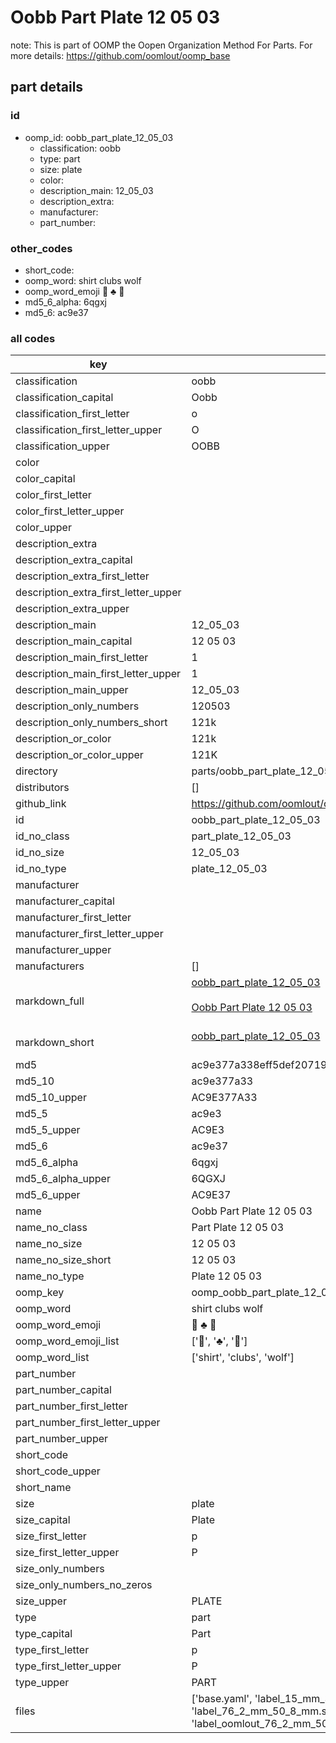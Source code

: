 # Oobb Part Plate 12 05 03  

note: This is part of OOMP the Oopen Organization Method For Parts. For more details: https://github.com/oomlout/oomp_base

##  part details





### id
* oomp_id: oobb_part_plate_12_05_03
  * classification: oobb
  * type: part
  * size: plate
  * color: 
  * description_main: 12_05_03
  * description_extra: 
  * manufacturer: 
  * part_number: 

### other_codes
* short_code: 
* oomp_word: shirt clubs wolf
* oomp_word_emoji :shirt: :clubs: :wolf:
* md5_6_alpha: 6qgxj
* md5_6: ac9e37

### all codes 
| key | value |  
| --- | --- |  
| classification | oobb |  
| classification_capital | Oobb |  
| classification_first_letter | o |  
| classification_first_letter_upper | O |  
| classification_upper | OOBB |  
| color |  |  
| color_capital |  |  
| color_first_letter |  |  
| color_first_letter_upper |  |  
| color_upper |  |  
| description_extra |  |  
| description_extra_capital |  |  
| description_extra_first_letter |  |  
| description_extra_first_letter_upper |  |  
| description_extra_upper |  |  
| description_main | 12_05_03 |  
| description_main_capital | 12 05 03 |  
| description_main_first_letter | 1 |  
| description_main_first_letter_upper | 1 |  
| description_main_upper | 12_05_03 |  
| description_only_numbers | 120503 |  
| description_only_numbers_short | 121k |  
| description_or_color | 121k |  
| description_or_color_upper | 121K |  
| directory | parts/oobb_part_plate_12_05_03 |  
| distributors | [] |  
| github_link | https://github.com/oomlout/oomlout_oomp_part_src/tree/main/parts/oobb_part_plate_12_05_03/working |  
| id | oobb_part_plate_12_05_03 |  
| id_no_class | part_plate_12_05_03 |  
| id_no_size | 12_05_03 |  
| id_no_type | plate_12_05_03 |  
| manufacturer |  |  
| manufacturer_capital |  |  
| manufacturer_first_letter |  |  
| manufacturer_first_letter_upper |  |  
| manufacturer_upper |  |  
| manufacturers | [] |  
| markdown_full | [oobb_part_plate_12_05_03](https://github.com/oomlout/oomlout_oomp_part_src/tree/main/parts/oobb_part_plate_12_05_03/working)<br>[](https://github.com/oomlout/oomlout_oomp_part_src/tree/main/parts/oobb_part_plate_12_05_03/working)<br>[Oobb Part Plate 12 05 03](https://github.com/oomlout/oomlout_oomp_part_src/tree/main/parts/oobb_part_plate_12_05_03/working)<br><br> |  
| markdown_short | [oobb_part_plate_12_05_03](https://github.com/oomlout/oomlout_oomp_part_src/tree/main/parts/oobb_part_plate_12_05_03/working)<br><br> |  
| md5 | ac9e377a338eff5def20719d8628b3bc |  
| md5_10 | ac9e377a33 |  
| md5_10_upper | AC9E377A33 |  
| md5_5 | ac9e3 |  
| md5_5_upper | AC9E3 |  
| md5_6 | ac9e37 |  
| md5_6_alpha | 6qgxj |  
| md5_6_alpha_upper | 6QGXJ |  
| md5_6_upper | AC9E37 |  
| name | Oobb Part Plate 12 05 03 |  
| name_no_class | Part Plate 12 05 03 |  
| name_no_size | 12 05 03 |  
| name_no_size_short | 12 05 03 |  
| name_no_type | Plate 12 05 03 |  
| oomp_key | oomp_oobb_part_plate_12_05_03 |  
| oomp_word | shirt clubs wolf |  
| oomp_word_emoji | :shirt: :clubs: :wolf: |  
| oomp_word_emoji_list | [':shirt:', ':clubs:', ':wolf:'] |  
| oomp_word_list | ['shirt', 'clubs', 'wolf'] |  
| part_number |  |  
| part_number_capital |  |  
| part_number_first_letter |  |  
| part_number_first_letter_upper |  |  
| part_number_upper |  |  
| short_code |  |  
| short_code_upper |  |  
| short_name |  |  
| size | plate |  
| size_capital | Plate |  
| size_first_letter | p |  
| size_first_letter_upper | P |  
| size_only_numbers |  |  
| size_only_numbers_no_zeros |  |  
| size_upper | PLATE |  
| type | part |  
| type_capital | Part |  
| type_first_letter | p |  
| type_first_letter_upper | P |  
| type_upper | PART |  
| files | ['base.yaml', 'label_15_mm_30_mm.pdf', 'label_15_mm_30_mm.svg', 'label_76_2_mm_50_8_mm.pdf', 'label_76_2_mm_50_8_mm.svg', 'label_oomlout_76_2_mm_50_8_mm.pdf', 'label_oomlout_76_2_mm_50_8_mm.svg', 'readme.md', 'working.json', 'working.yaml'] |  
